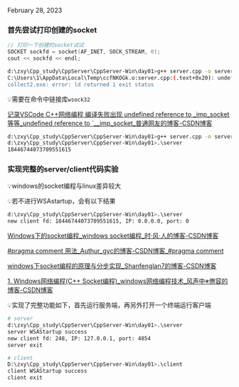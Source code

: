 <!--
 * @FilePath: \cppServer-Win\day01\day01.md
 * @Description:  
 * @Author: rthete
 * @Date: 2023-03-07 22:56:13
 * @LastEditTime: 2023-03-07 22:56:27
-->
February 28, 2023 

### 首先尝试打印创建的socket

```cpp
// 打印一下创建的socket试试
SOCKET sockfd = socket(AF_INET, SOCK_STREAM, 0);
cout << sockfd << endl;
```

```bash
d:\zxy\Cpp_study\CppServer\CppServer-Win\day01>g++ server.cpp -o server
C:\Users\1\AppData\Local\Temp\ccfNKOGk.o:server.cpp:(.text+0x20): undefined reference to `__imp_socket'
collect2.exe: error: ld returned 1 exit status
```

💡需要在命令中链接库`wsock32`

[记录VSCode C++网络编程 编译失败出现 undefined reference to _imp_socket等等_undefined reference to `__imp_socket_普通网友的博客-CSDN博客](https://blog.csdn.net/zb_3Dmax/article/details/126616846)

```bash
d:\zxy\Cpp_study\CppServer\CppServer-Win\day01>g++ server.cpp -o server **-lwsock32**
d:\zxy\Cpp_study\CppServer\CppServer-Win\day01>.\server
18446744073709551615
```

### 实现完整的server/client代码实验

💡windows的socket编程与linux差异较大

💡若不进行WSAstartup，会有以下结果

```bash
d:\zxy\Cpp_study\CppServer\CppServer-Win\day01>.\server
new client fd: 18446744073709551615, IP: 0.0.0.0, port: 0
```

[Windows下的socket编程_windows socket编程_时·风·人的博客-CSDN博客](https://blog.csdn.net/qq_44722098/article/details/126001350)

[#pragma comment 用法_Authur_gyc的博客-CSDN博客_#pragma comment](https://blog.csdn.net/WHY995987477/article/details/105108383)

[windows下socket编程的原理与分步实现_Shanfenglan7的博客-CSDN博客](https://blog.csdn.net/qq_41874930/article/details/108070886)

[1. Windows网络编程(C++ Socket编程)_windows网络编程技术_风声中※倦容的博客-CSDN博客](https://blog.csdn.net/qq_44731954/article/details/113796530)

💡实现了完整功能如下，首先运行服务端，再另外打开一个终端运行客户端

```bash
# server
d:\zxy\Cpp_study\CppServer\CppServer-Win\day01>.\server
server WSAStartup success
new client fd: 248, IP: 127.0.0.1, port: 4854
server exit
```

```bash
# client
D:\zxy\Cpp_study\CppServer\CppServer-Win\day01>.\client
client WSAStartup success
client exit
```

